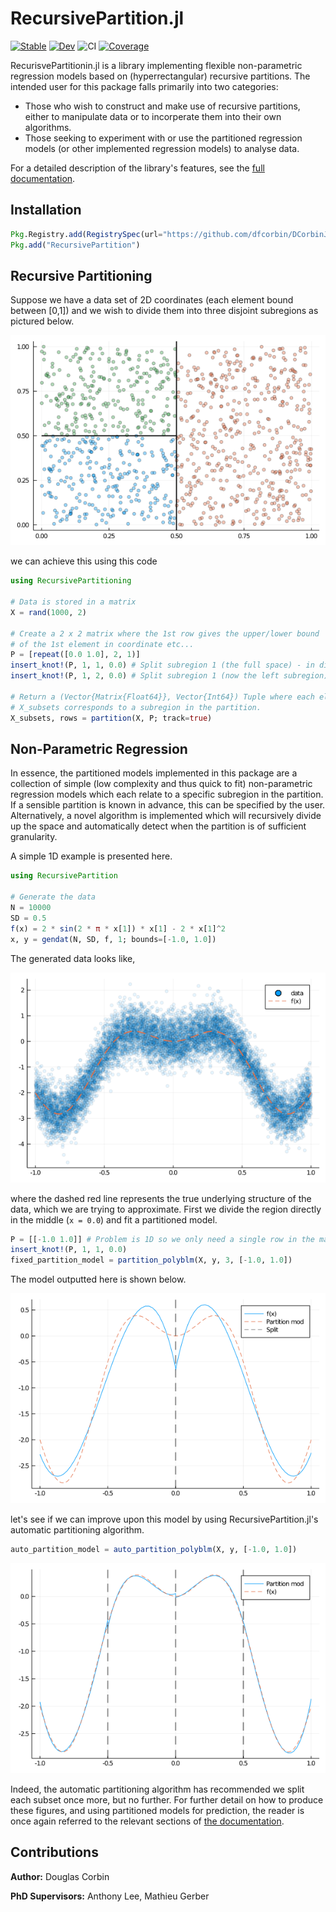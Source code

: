 # RecursivePartition.jl
[![Stable](https://img.shields.io/badge/docs-stable-blue.svg)](https://dfcorbin.github.io/RecursivePartition.jl/stable)
[![Dev](https://img.shields.io/badge/docs-dev-blue.svg)](https://dfcorbin.github.io/RecursivePartition.jl/dev)
![CI](https://github.com/dfcorbin/RecursivePartition.jl/workflows/CI/badge.svg)
[![Coverage](https://codecov.io/gh/dfcorbin/RecursivePartition.jl/branch/main/graph/badge.svg)](https://codecov.io/gh/dfcorbin/RecursivePartition.jl)

RecurisvePartitionin.jl is a library implementing flexible non-parametric regression models based on (hyperrectangular) recursive partitions. The intended user for this package falls primarily into two categories:

* Those who wish to construct and make use of recursive partitions, either to manipulate data or to incorperate them into their own algorithms.
* Those seeking to experiment with or use the partitioned regression models (or other implemented regression models) to analyse data.

For a detailed description of the library's features, see the [full documentation](https://dfcorbin.github.io/RecursivePartition.jl/stable).

## Installation

```julia
Pkg.Registry.add(RegistrySpec(url="https://github.com/dfcorbin/DCorbinJLReg"))
Pkg.add("RecursivePartition")
```

## Recursive Partitioning

Suppose we have a data set of 2D coordinates (each element bound between [0,1]) and we wish to divide them into three disjoint subregions as pictured below. 

![Partition Demo](https://github.com/dfcorbin/RecursivePartition.jl/blob/main/docs/src/figures/partition_demo2.png?raw=true)

we can achieve this using this code

```julia
using RecursivePartitioning

# Data is stored in a matrix
X = rand(1000, 2)

# Create a 2 x 2 matrix where the 1st row gives the upper/lower bound
# of the 1st element in coordinate etc...
P = [repeat([0.0 1.0], 2, 1)]
insert_knot!(P, 1, 1, 0.0) # Split subregion 1 (the full space) - in dimension 1 (vertically) - at 0.0
insert_knot!(P, 1, 2, 0.0) # Split subregion 1 (now the left subregion) - in dimension 2 (horizontally) - at 0.0

# Return a (Vector{Matrix{Float64}}, Vector{Int64}) Tuple where each element of
# X_subsets corresponds to a subregion in the partition.
X_subsets, rows = partition(X, P; track=true)
```

## Non-Parametric Regression

In essence, the partitioned models implemented in this package are a collection of simple (low complexity and thus quick to fit) non-parametric regression
models which each relate to a specific subregion in the partition. If a sensible partition is known in advance, this can be specified by the user. Alternatively,
a novel algorithm is implemented which will recursively divide up the space and automatically detect when the partition is of sufficient granularity.

A simple 1D example is presented here.

```julia
using RecursivePartition

# Generate the data
N = 10000
SD = 0.5
f(x) = 2 * sin(2 * π * x[1]) * x[1] - 2 * x[1]^2
x, y = gendat(N, SD, f, 1; bounds=[-1.0, 1.0])
```

The generated data looks like,

![1D Data](https://github.com/dfcorbin/RecursivePartition.jl/blob/main/docs/src/figures/fplot.png?raw=true)

where the dashed red line represents the true underlying structure of the data, which we are trying to approximate. First we divide the region
directly in the middle (`x = 0.0`) and fit a partitioned model.

```julia
P = [[-1.0 1.0]] # Problem is 1D so we only need a single row in the matrix.
insert_knot!(P, 1, 1, 0.0)
fixed_partition_model = partition_polyblm(X, y, 3, [-1.0, 1.0]) 
```

The model outputted here is shown below.

![Static Partition](https://github.com/dfcorbin/RecursivePartition.jl/blob/main/docs/src/figures/part.png?raw=true)

let's see if we can improve upon this model by using RecursivePartition.jl's automatic partitioning algorithm.

```julia
auto_partition_model = auto_partition_polyblm(X, y, [-1.0, 1.0])
```

![Auto Partition](https://github.com/dfcorbin/RecursivePartition.jl/blob/main/docs/src/figures/autopart.png?raw=true)

Indeed, the automatic partitioning algorithm has recommended we split each subset once more, but no further. For further
detail on how to produce these figures, and using partitioned models for prediction, the reader is once again
referred to the relevant sections of [the documentation](https://dfcorbin.github.io/RecursivePartition.jl/dev/regression/).

## Contributions

**Author:** Douglas Corbin

**PhD Supervisors:** Anthony Lee, Mathieu Gerber
